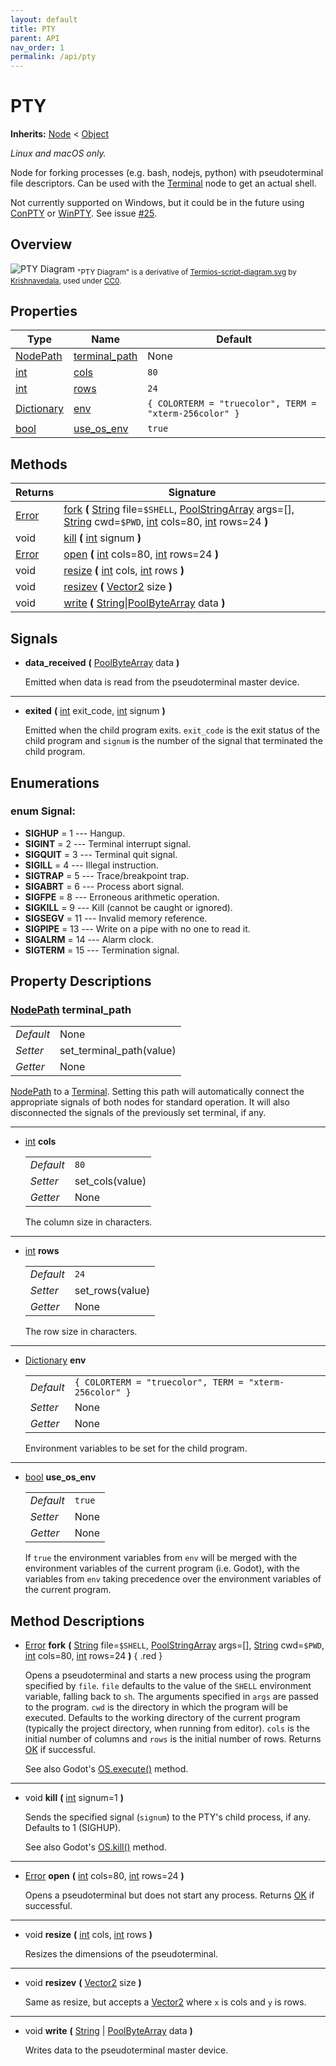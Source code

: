 ```yaml
---
layout: default
title: PTY
parent: API
nav_order: 1
permalink: /api/pty
---
```


# PTY

**Inherits:** [Node] < [Object]

*Linux and macOS only.*

Node for forking processes (e.g. bash, nodejs, python) with pseudoterminal file descriptors.
Can be used with the [Terminal] node to get an actual shell.

Not currently supported on Windows, but it could be in the future using [ConPTY](https://docs.microsoft.com/en-us/windows/console) or [WinPTY](https://github.com/rprichard/winpty).
See issue [\#25](https://github.com/lihop/godot-xterm/issues/25).


## Overview

![PTY Diagram](/media/pty_diagram.png)
<sub>"PTY Diagram" is a derivative of [Termios-script-diagram.svg](https://commons.wikimedia.org/wiki/File:Termios-script-diagram.svg) by [Krishnavedala](https://en.wikipedia.org/wiki/User:Krishnavedala?rdfrom=commons:User:Krishnavedala), used under [CC0](https://creativecommons.org/share-your-work/public-domain/cc0/).


## Properties

| Type         | Name                                 | Default                                                |
|--------------|--------------------------------------|--------------------------------------------------------|
| [NodePath]   | [terminal_path](#prop-terminal_path) | None                                                   |
| [int]        | [cols](#prop-cols)                   | `80`                                                   |
| [int]        | [rows](#prop-rows)                   | `24`                                                   |
| [Dictionary] | [env](#prop-env)                     | `{ COLORTERM = "truecolor", TERM = "xterm-256color" }` |
| [bool]       | [use_os_env](#prop-use_os_env)       | `true`                                                 |


## Methods

| Returns | Signature                                                                                                                           |
|---------|-------------------------------------------------------------------------------------------------------------------------------------|
| [Error] | [fork](#mthd-fork) **(** [String] file=`$SHELL`, [PoolStringArray] args=[], [String] cwd=`$PWD`, [int] cols=80, [int] rows=24 **)** |
| void    | [kill](#mthd-kill) **(** [int] signum **)**                                                                                         |
| [Error] | [open](#mthd-open) **(** [int] cols=80, [int] rows=24 **)**                                                                         |
| void    | [resize](#mthd-resize) **(** [int] cols, [int] rows **)** 	                                                                        |
| void    | [resizev](#mthd-resizev) **(** [Vector2] size **)**                                                                                 |
| void    | [write](#mthd-write) **(** [String]\|[PoolByteArray] data **)**                                                                     |


## Signals

- <a name="sgnl-data_received" /> **data_received** **(** [PoolByteArray] data **)**

  Emitted when data is read from the pseudoterminal master device.

---

- <a name="sgnl-exited" /> **exited** **(** [int] exit_code, [int] signum **)**

  Emitted when the child program exits. `exit_code` is the exit status of the child program and `signum` is the number of the signal that terminated the child program.

## Enumerations

### <a name="enum-signal" /> enum **Signal**:

- **SIGHUP** = 1 --- Hangup.
- **SIGINT** = 2 --- Terminal interrupt signal.
- **SIGQUIT** = 3 --- Terminal quit signal.
- **SIGILL** = 4 --- Illegal instruction.
- **SIGTRAP** = 5 --- Trace/breakpoint trap.
- **SIGABRT** = 6 --- Process abort signal.
- **SIGFPE** = 8 --- Erroneous arithmetic operation.
- **SIGKILL** = 9 --- Kill (cannot be caught or ignored).
- **SIGSEGV** = 11 --- Invalid memory reference.
- **SIGPIPE** = 13 --- Write on a pipe with no one to read it.
- **SIGALRM** = 14 --- Alarm clock.
- **SIGTERM** = 15 --- Termination signal.


## Property Descriptions

### <a name="prop-terminal_path" /> [NodePath] **terminal_path**

  |           |                          |
  |-----------|--------------------------|
  | *Default* | None                     |
  | *Setter*  | set_terminal_path(value) |
  | *Getter*  | None                     |

  [NodePath] to a [Terminal]. Setting this path will automatically connect the appropriate signals of both nodes for standard operation. It will also disconnected the signals of the previously set terminal, if any.

---

- <a name="prop-cols" /> [int] **cols**

  |           |                          |
  |-----------|--------------------------|
  | *Default* | `80`                     |
  | *Setter*  | set_cols(value)          |
  | *Getter*  | None                     |

  The column size in characters.

---

- <a name="prop-rows" /> [int] **rows**

  |           |                          |
  |-----------|--------------------------|
  | *Default* | `24`                     |
  | *Setter*  | set_rows(value)          |
  | *Getter*  | None                     |

  The row size in characters.

---

- <a name="prop-env" /> [Dictionary] **env**

  |           |                                                        |
  |-----------|--------------------------------------------------------|
  | *Default* | `{ COLORTERM = "truecolor", TERM = "xterm-256color" }` |
  | *Setter*  | None                                                   |
  | *Getter*  | None                                                   |

  Environment variables to be set for the child program.

---

- <a name="prop-use_os_env" /> [bool] **use_os_env**

  |           |        |
  |-----------|--------|
  | *Default* | `true` |
  | *Setter*  | None   |
  | *Getter*  | None   |

  If `true` the environment variables from `env` will be merged with the environment variables of the current program (i.e. Godot), with the variables from `env` taking precedence over the environment variables of the current program.


## Method Descriptions

- <a name="mthd-fork" /> [Error] **fork** **(** [String] file=`$SHELL`, [PoolStringArray] args=[], [String] cwd=`$PWD`, [int] cols=80, [int] rows=24 **)**
{ .red }

  Opens a pseudoterminal and starts a new process using the program specified by `file`.
  `file` defaults to the value of the `SHELL` environment variable, falling back to `sh`.
  The arguments specified in `args` are passed to the program.
  `cwd` is the directory in which the program will be executed. Defaults to the working directory of the current program (typically the project directory, when running from editor).
  `cols` is the initial number of columns and `rows` is the initial number of rows.
  Returns [OK] if successful.

  See also Godot's [OS.execute()](https://docs.godotengine.org/en/stable/classes/class_os.html#class-os-method-execute) method.

---

- <a name="mthd-kill" /> void **kill** **(** [int] signum=1 **)**

  Sends the specified signal (`signum`) to the PTY's child process, if any. Defaults to 1 (SIGHUP).

  See also Godot's [OS.kill()](https://docs.godotengine.org/en/stable/classes/class_os.html#class-os-method-kill) method.

---

- <a name="mthd-open" /> [Error] **open** **(** [int] cols=80, [int] rows=24 **)**

  Opens a pseudoterminal but does not start any process. Returns [OK] if successful.

---

- <a name="mthd-resize" /> void **resize** **(** [int] cols, [int] rows **)**

  Resizes the dimensions of the pseudoterminal.

---

- <a name="mthd-resizev" /> void **resizev** **(** [Vector2] size **)**

  Same as resize, but accepts a [Vector2] where `x` is cols and `y` is rows.

---

- <a name="mthd-write" /> void **write** **(** [String] \| [PoolByteArray] data **)**

  Writes data to the pseudoterminal master device.


[Dictionary]: https://docs.godotengine.org/en/stable/classes/class_dictionary.html
[Error]: https://docs.godotengine.org/en/stable/classes/class_%40globalscope.html#enum-globalscope-error
[Node]: https://docs.godotengine.org/en/stable/classes/class_node.html
[NodePath]: https://docs.godotengine.org/en/stable/classes/class_nodepath.html
[Object]: https://docs.godotengine.org/en/stable/classes/class_object.html
[OK]: https://docs.godotengine.org/en/stable/classes/class_%40globalscope.html#class-globalscope-constant-ok
[PoolByteArray]: https://docs.godotengine.org/en/stable/classes/class_poolbytearray.html
[PoolStringArray]: https://docs.godotengine.org/en/stable/classes/class_poolstringarray.html
[String]: https://docs.godotengine.org/en/stable/classes/class_string.html
[Terminal]: /api/terminal
[Vector2]: https://docs.godotengine.org/en/stable/classes/class_vector2.html
[bool]: https://docs.godotengine.org/en/stable/classes/class_bool.html
[int]: https://docs.godotengine.org/en/stable/classes/class_int.html
